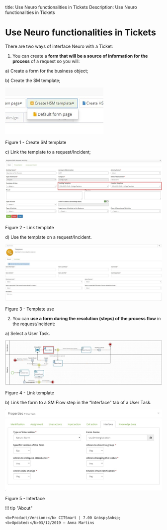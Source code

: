 title: Use Neuro functionalities in Tickets
Description: Use Neuro functionalities in Tickets

# Use Neuro functionalities in Tickets

There are two ways of interface Neuro with a Ticket:

1.  You can create a **form that will be a source of information for the
    process** of a request so you will:

   a)  Create a form for the business object;

   b)  Create the SM template;
    
   ![create](images/neuro-sm-1.jpg)

   Figure 1 - Create SM template
    
   c)  Link the template to a request/Incident;
    
   ![create](images/neuro-sm-2.jpg)

   Figure 2 - Link template
    
   d)  Use the template on a request/Incident.
    
   ![create](images/neuro-sm-3.jpg)

   Figure 3 - Template use
    

2.  You can **use a form during the resolution (steps) of the process flow** in
    the request/incident:

   a)  Select a User Task.
    
   ![create](images/neuro-sm-4.png)

   Figure 4 - Link template
    

   b)  Link the form to a SM Flow step in the “Interface” tab of a User Task.
    
   ![create](images/neuro-sm-5.png)

   Figure 5 - Interface
    

!!! tip "About"

    <b>Product/Version:</b> CITSmart | 7.00 &nbsp;&nbsp;
    <b>Updated:</b>03/12/2019 – Anna Martins

